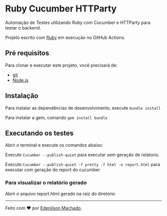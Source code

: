 # Ruby Cucumber HTTParty
Automação de Testes utilizando Ruby com Cucumber e HTTParty para testar o backend.

Projeto escrito com [Ruby](https://www.ruby-lang.org/) em execução no GitHub Actions.



## Pré requisitos
Para clonar e executar este projeto, você precisará de:
- [git](https://git-scm.com/downloads)
- [Node.js](https://nodejs.org/en/)


## Instalação
Para instalar as dependências de desenvolvimento, execute `bundle install` 

Para instalar a gem, comando `gem install bundle`


## Executando os testes
Abrir o terminal e execute os comandos abaixo:

Execute `Cucumber --publish-quiet` para executar sem geração de relatorio.

Execute `Cucumber --publish-quiet -f pretty -f html -o report.html` para executar com geração do report do cucumber


### Para visualizar o relatório gerado
Abrir o arquivo report.html gerado na raiz do diretório

___

Feito com ❤️ por [Edenilson Machado](https://www.linkedin.com/in/edenilson-machado-ctfl-ctal-ta-ctfl-at/).
